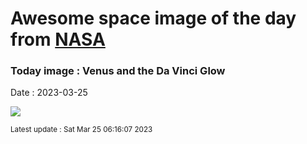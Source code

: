 
# Awesome space image of the day from [NASA](https://api.nasa.gov/)

### Today image : Venus and the Da Vinci Glow
Date : 2023-03-25

![](https://apod.nasa.gov/apod/image/2303/_GHR3094-venerelunafirma800.jpg)

<small>Latest update : Sat Mar 25 06:16:07 2023</small>
        